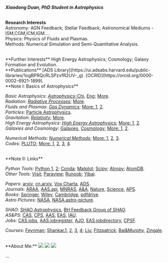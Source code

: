 ***Xiaodong Duan, PhD Student in Astrophysics***
<br/><br/>

**Research Interests**  
Astronomy: AGN Feedback; Stellar Feedback; Astronomical Mediums - ISM,CGM,ICM,IGM....  
Physics: Physics of Fluids and Plasmas.  
Methods: Numerical Simulation and Semi-Quantitative Analysis.  
  
<br/>
**Further Interests**  
High Energy Astrophysics; Cosmology; Galaxy Formation and Evolution.  

<br/>
**Publications**  
[ADS Library](https://ui.adsabs.harvard.edu/public-libraries/1ogBPRQcRLSPzvfR2UV-_g).  
[OCRID](https://orcid.org/0000-0002-6921-1899).  

<br/>
**Note I: Basics of Astrophysics**       
  
*Basic Astrophysics*: [*Astrophysics*-Chi](https://book.douban.com/subject/3353501/), [Eng](https://book.douban.com/subject/20558769/); [More](https://movie.douban.com/subject/10464515/).    
*Radiation*: [*Radiative Processes*](https://book.douban.com/subject/1761105/); [More](https://book.douban.com/subject/4610300/).   
*Fluids and Plasmas*: [*Gas Dynamics*](https://book.douban.com/subject/2880185/); [More: 1](https://book.douban.com/subject/24542247/), [2](https://book.douban.com/subject/34461444/).   
*Particles*: [Particle Astrophysics](https://book.douban.com/subject/4691362/).  
*Gravitation*: [*Relativity*](https://book.douban.com/subject/24542247/); [More](https://book.douban.com/subject/1465335/).  
*High Energy Astrophysics*: [*High Energy Astrophysics*](https://book.douban.com/subject/27661675/);  [More: 1](https://book.douban.com/subject/1778012/), [2](https://book.douban.com/subject/3154999/).   
*Galaxies and Cosmology*: [Galaxies](https://book.douban.com/subject/2188838/), [Cosmology](https://book.douban.com/subject/35170775/); [More: 1](https://book.douban.com/subject/4072985/), [2](https://book.douban.com/subject/3721427/).  
  
*Numerical Methods*: [*Numerical Methods*](https://book.douban.com/subject/2869469/); [More: 1](https://book.douban.com/subject/10580010/), [2](https://book.douban.com/subject/2877019/), [3](https://book.douban.com/subject/4230082/).   
*Codes*: [PLUTO](http://plutocode.ph.unito.it/); [More: 1](http://astro.phys.wvu.edu/zetienne/ILGRMHD/index.html), [2](https://arepo-code.org/), [3](https://princetonuniversity.github.io/athena/download.html), [4](https://github.com/bwoshea/ZEUS-MP_2).    
 
<br/>
**Note II: Links**  
  
*Python Tools:* [Python 1](https://www.python.org/), [2](http://scipy-lectures.org/); [Conda](https://anaconda.org/); [Matplot](https://matplotlib.org/); [Scipy](https://www.scipy.org/); [Atropy](https://www.astropy.org/); [AtomDB](http://www.atomdb.org/).  
*Other Tools:* [Visit](https://wci.llnl.gov/simulation/computer-codes/visit); [Paraview](https://www.paraview.org/); [Runoob](https://www.runoob.com/); [Yibai](https://www.yiibai.com/).  
  
*Papers*: [arxiv](https://arxiv.org/archive/astro-ph), [cn.arxiv](http://cn.arxiv.org/), [Vox Charta](https://harvard.voxcharta.org/), [ADS](https://ui.adsabs.harvard.edu/).  
*Journals*: [ARAA](https://www.annualreviews.org/journal/astro), [AAS.apj](https://journals.aas.org/astrophysical-journal/), [MNRAS](https://academic.oup.com/mnras/advance-articles), [A&A](https://www.aanda.org/), [Nature](https://www.nature.com/), [Science](https://www.sciencemag.org/#), [APS](https://www.aps.org/publications/index.cfm).  
*Books*: [Springer](https://link.springer.com/), [Wiley](https://onlinelibrary.wiley.com/), [Cambridge](https://www.cambridge.org/core/what-we-publish/textbooks), [pdfdrive](https://www.pdfdrive.com/).  
*Astro Pictures*: [NASA](https://www.nasa.gov/), [NASA.astro-picture](https://apod.nasa.gov/apod/).  
  
*SHAO*:  [SHAO Astrophysics](http://astro.shao.cas.cn/), [BH Feedback Group of SHAO](http://cluster.shao.ac.cn/~fguo/index.html).  
*AS&PS*: [CAS](http://astronomy.pmo.cas.cn/), [CPS](http://www.cps-net.org.cn/), [AAS](https://aas.org/), [EAS](https://eas.unige.ch/index.jsp), [IAU](https://www.iau.org/).  
*Jobs*: [CAS.jobs](http://astronomy.pmo.cas.cn/twrc/rczp/), [AAS.jobregister](https://jobregister.aas.org/), [AJO](https://academicjobsonline.org/ajo/jobs),  [EAS.jobdirectory](https://eas.unige.ch/jobs.jsp), [CPSF](http://jj.chinapostdoctor.org.cn/website/index.html).  
  
*Courses*: [Feynman](http://www.feynmanlectures.caltech.edu/info/); [Shankar.1](http://open.163.com/special/fundamentalsofphysics/), [2](http://open.163.com/newview/movie/courseintro?newurl=%2Fspecial%2Fopencourse%2Fphysicsii.html), [3](https://book.douban.com/subject/11906759/), [4](https://book.douban.com/subject/2187612/); [Liu](https://book.douban.com/subject/1536321/); [Fitzpatrick](http://farside.ph.utexas.edu/teaching.html); [Bai&Murphy](http://astro.tsinghua.edu.cn/~xbai/index.html), [Zingale](https://zingale.github.io/classes.html).  
  
<br/>
**About Me:**  
    
<img src="https://latex.codecogs.com/png.latex? \frac{ih}{2\pi} \frac{d}{dt}  | Me \rangle = \hat H | Me \rangle">  
  
<img src="https://latex.codecogs.com/png.latex? \frac{ih}{2\pi} \frac{\partial}{\partial t} \langle Universe | Me \rangle = \hat H_{a} \langle Universe | Me \rangle">  
  
<img src="https://latex.codecogs.com/png.latex? \frac{ih}{2\pi} \frac{\partial}{\partial t} \langle Being(i) | Me \rangle = \hat H_{b} \langle Being(i) | Me \rangle">  
  
...




